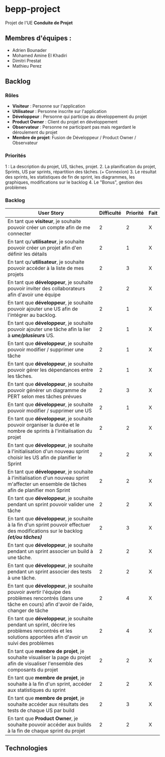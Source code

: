 # bepp-project

Projet de l'UE **Conduite de Projet**

## Membres d'équipes :
* Adrien Bounader
* Mohamed Amine El Khadiri
* Dimitri Prestat
* Mathieu Perez

## Backlog 
### Rôles
* **Visiteur** : Personne sur l'application
* **Utilisateur** : Personne inscrite sur l'application
* **Développeur** : Personne qui participe au développement du projet
* **Product Owner** : Client du projet en développement
* **Observateur** : Personne ne participant pas mais regardant le déroulement du projet
* **Membre de projet**: Fusion de Développeur / Product Owner / Observateur

### Priorités
1 : La description du projet, US, tâches, projet.
2. La planification du projet, Sprints, US par sprints, répartition des tâches. (+ Connexion)
3. Le résultat des sprints, les statistiques de fin de sprint, les diagrammes, les graphiques, modifications sur le backlog
4. Le "Bonus", gestion des problèmes 

### Backlog

| User Story | Difficulté | Priorité | Fait |
|---|---|---|---|
| En tant que **visiteur**, je souhaite pouvoir créer un compte afin de me connecter| 2 | 2 | X 
| En tant qu'**utilisateur**, je souhaite pouvoir créer un projet afin d'en définir les détails| 2 | 1 | X 
| En tant qu'**utilisateur**, je souhaite pouvoir accéder à la liste de mes projets| 2 | 3 | X 
| En tant que **développeur**, je souhaite pouvoir inviter des collaborateurs afin d'avoir une équipe| 2 | 2 | X
| En tant que **développeur**, je souhaite pouvoir ajouter une US afin de l'intégrer au backlog.| 2 | 1 | X   
| En tant que **développeur**, je souhaite pouvoir ajouter une tâche afin la lier à ***une/plusieurs*** US.| 2 | 1 | X   
| En tant que **développeur**, je souhaite pouvoir modifier / supprimer une tâche| 2 | 1 | X
| En tant que **développeur**, je souhaite pouvoir gérer les dépendances entre les tâches.| 2 | 1 | X   
| En tant que **développeur**, je souhaite pouvoir générer un diagramme de PERT selon mes tâches prévues| 2 | 3 | X  
| En tant que **développeur**, je souhaite pouvoir modifier / supprimer une US| 2 | 1 | X
| En tant que **développeur**, je souhaite pouvoir organiser la durée et le nombre de sprints à l'initialisation du projet| 2 | 2 | X
| En tant que **développeur**, je souhaite à l'initialisation d'un nouveau sprint choisir les US afin de planifier le Sprint| 2 | 2 | X
| En tant que **développeur**, je souhaite à l'initialisation d'un nouveau sprint m'affecter un ensemble de tâches afin de planifier mon Sprint| 2 | 2 | X
| En tant que **développeur**, je souhaite pendant un sprint pouvoir valider une tâche| 2 | 2 | X
| En tant que **développeur**, je souhaite à la fin d'un sprint pouvoir effectuer des modifications sur le backlog ***(et/ou tâches)***| 2 | 3 | X
| En tant que **développeur**, je souhaite pendant un sprint associer un build à une tâche.| 2 | 2 | X
| En tant que **développeur**, je souhaite pendant un sprint associer des tests à une tâche.| 2 | 2 | X
| En tant que **développeur**, je souhaite pouvoir avertir l'équipe des problèmes rencontrés (dans une tâche en cours) afin d'avoir de l'aide, changer de tâche| 2 | 4 | X
| En tant que **développeur**, je souhaite pendant un sprint, décrire les problèmes rencontrés et les solutions apportées afin d'avoir un suivi des problèmes| 2 | 4 | X
| En tant que **membre de projet**, je souhaite visualiser la page du projet afin de visualiser l'ensemble des composants du projet| 2 | 2 | X
| En tant que **membre de projet**, je souhaite à la fin d'un sprint, accéder aux statistiques du sprint| 2 | 2 | X
| En tant que **membre de projet**, je souhaite accéder aux résultats des tests de chaque US par build| 2 | 3 | X
| En tant que **Product Owner**, je souhaite pouvoir accéder aux builds à la fin de chaque sprint du projet| 2 | 2 | X 

## Technologies

